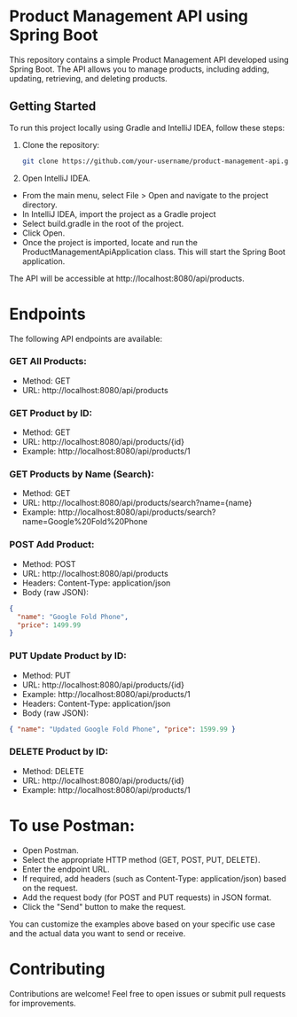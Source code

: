 # Product Management API using Spring Boot

This repository contains a simple Product Management API developed using Spring Boot. The API allows you to manage products, including adding, updating, retrieving, and deleting products.

## Getting Started

To run this project locally using Gradle and IntelliJ IDEA, follow these steps:

1. Clone the repository:

   ```bash
   git clone https://github.com/your-username/product-management-api.git
   
2. Open IntelliJ IDEA.

* From the main menu, select File > Open and navigate to the project directory.
* In IntelliJ IDEA, import the project as a Gradle project
* Select build.gradle in the root of the project.
* Click Open.
* Once the project is imported, locate and run the ProductManagementApiApplication class. This will start the Spring Boot application.

The API will be accessible at http://localhost:8080/api/products.

# Endpoints
The following API endpoints are available:

### GET All Products:
* Method: GET
* URL: http://localhost:8080/api/products

### GET Product by ID:
* Method: GET 
* URL: http://localhost:8080/api/products/{id}
* Example: http://localhost:8080/api/products/1

### GET Products by Name (Search):
* Method: GET
* URL: http://localhost:8080/api/products/search?name={name}
* Example: http://localhost:8080/api/products/search?name=Google%20Fold%20Phone

### POST Add Product:
* Method: POST 
* URL: http://localhost:8080/api/products
* Headers: Content-Type: application/json 
* Body (raw JSON):
```json
{
  "name": "Google Fold Phone",
  "price": 1499.99
}
```

### PUT Update Product by ID:
* Method: PUT 
* URL: http://localhost:8080/api/products/{id}
* Example: http://localhost:8080/api/products/1
* Headers: Content-Type: application/json 
* Body (raw JSON):
```json
{ "name": "Updated Google Fold Phone", "price": 1599.99 }
```

### DELETE Product by ID:
* Method: DELETE 
* URL: http://localhost:8080/api/products/{id}
* Example: http://localhost:8080/api/products/1

# To use Postman:
* Open Postman. 
* Select the appropriate HTTP method (GET, POST, PUT, DELETE). 
* Enter the endpoint URL. 
* If required, add headers (such as Content-Type: application/json) based on the request. 
* Add the request body (for POST and PUT requests) in JSON format. 
* Click the "Send" button to make the request.

You can customize the examples above based on your specific use case and the actual data you want to send or receive.


# Contributing
Contributions are welcome! Feel free to open issues or submit pull requests for improvements.
